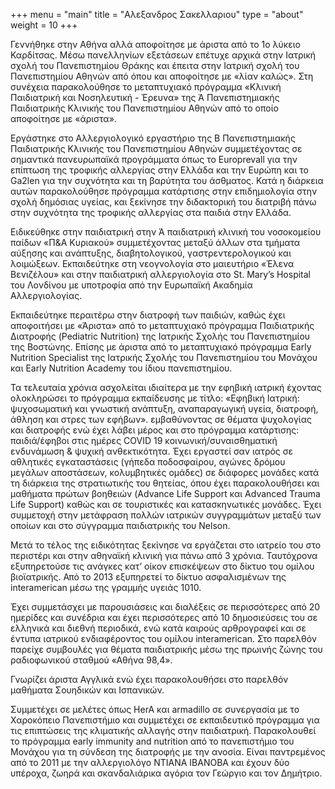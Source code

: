 +++
menu = "main"
title = "Αλεξανδρος Σακελλαριου"
type = "about"
weight = 10
+++

Γεννήθηκε στην Αθήνα αλλά αποφοίτησε με άριστα από το 1ο λύκειο Καρδίτσας. Μέσω πανελληνίων εξετάσεων επέτυχε αρχικά στην Ιατρική σχολή του Πανεπιστημίου Θράκης και έπειτα στην Ιατρική σχολή του Πανεπιστημίου Αθηνών από όπου και αποφοίτησε με «λίαν καλώς». Στη συνέχεια παρακολούθησε το μεταπτυχιακό πρόγραμμα «Κλινική Παιδιατρική και Νοσηλευτική - Έρευνα» της Ά Πανεπιστημιακής Παιδιατρικής Κλινικής του Πανεπιστημίου Αθηνών από το οποίο αποφοίτησε με «άριστα».

Εργάστηκε στο Αλλεργιολογικό εργαστήριο της Β Πανεπιστημιακής Παιδιατρικής Κλινικής του Πανεπιστημίου Αθηνών συμμετέχοντας σε σημαντικά πανευρωπαϊκά προγράμματα όπως το Europrevall για την επίπτωση της τροφικής αλλεργίας στην Ελλάδα και την Ευρώπη και το Ga2len για την συχνότητα και τη βαρύτητα του άσθματος. Κατά η διάρκεια αυτών παρακολούθησε πρόγραμμα κατάρτισης στην επιδημιολογία στην σχολή δημόσιας υγείας, και ξεκίνησε την διδακτορική του διατριβή πάνω στην συχνότητα της τροφικής αλλεργίας στα παιδιά στην Ελλάδα.

Ειδικεύθηκε στην παιδιατρική στην Ά παιδιατρική κλινική του νοσοκομείου παίδων «Π&Α Κυριακού» συμμετέχοντας μεταξύ άλλων στα τμήματα αύξησης και ανάπτυξης, διαβητολογικού, γαστρεντερολογικού και λοιμώξεων. Εκπαιδεύτηκε στη νεογνολογία στο μαιευτήριο «Έλενα Βενιζέλου» και στην παιδιατρική αλλεργιολογία στο St. Mary’s Hospital του Λονδίνου με υποτροφία από την Ευρωπαϊκή Ακαδημία Αλλεργιολογίας.

Εκπαιδεύτηκε περαιτέρω στην διατροφή των παιδιών, καθώς έχει αποφοιτήσει με «Άριστα» από
το μεταπτυχιακό πρόγραμμα Παιδιατρικής Διατροφής (Pediatric Nutrition) της Ιατρικής Σχολής
του Πανεπιστημίου της Βοστώνης. Επίσης με άριστα από το μεταπτυχιακό πρόγραμμα Early
Nutrition Specialist της Ιατρικής Σχολής του Πανεπιστημίου του Μονάχου και Early Nutrition
Academy του ίδιου πανεπιστημίου.

Τα τελευταία χρόνια ασχολείται ιδιαίτερα με την εφηβική ιατρική έχοντας ολοκληρώσει το πρόγραμμα εκπαίδευσης με τίτλο: «Εφηβική Ιατρική: ψυχοσωματική και γνωστική ανάπτυξη, αναπαραγωγική υγεία, διατροφή, άθληση και στρες των εφήβων». εμβαθύνοντας σε θέματα ψυχολογίας και διατροφής ενώ έχει λάβει μέρος και στο πρόγραμμα κατάρτισης: παιδιά/έφηβοι στις ημέρες COVID 19 κοινωνική/συναισθηματική ενδυνάμωση & ψυχική ανθεκτικότητα. Έχει εργαστεί σαν ιατρός σε αθλητικές εγκαταστάσεις (γήπεδα ποδοσφαίρου, αγώνες δρόμου μεγάλων αποστάσεων, κολυμβητικές ομάδες) σε διάφορες μονάδες κατά τη διάρκεια της στρατιωτικής του θητείας, όπου έχει παρακολουθήσει και μαθήματα πρώτων βοηθειών (Advance Life Support και Advanced Trauma Life Support) καθώς και σε τουριστικές και κατασκηνωτικές μονάδες. Έχει συμμετοχή στην μετάφραση πολλών ιατρικών συγγραμμάτων μεταξύ των οποίων και στο σύγγραμμα παιδιατρικής του Nelson.

Μετά το τέλος της ειδικότητας ξεκίνησε να εργάζεται στο ιατρείο του στο περιστέρι και στην αθηναϊκή κλινική για πάνω από 3 χρόνια. Ταυτόχρονα εξυπηρετούσε τις ανάγκες κατ’ οίκον επισκέψεων στο δίκτυο του ομίλου βιοϊατρικής. Από το 2013 εξυπηρετεί το δίκτυο ασφαλισμένων της interamerican μέσω της γραμμής υγειάς 1010.

Έχει συμμετάσχει με παρουσιάσεις και διαλέξεις σε περισσότερες από 20 ημερίδες και συνέδρια και έχει περισσότερες από 10 δημοσιεύσεις του σε ελληνικά και διεθνή περιοδικά, ενώ κατά καιρούς αρθρογραφεί και σε έντυπα ιατρικού ενδιαφέροντος του ομίλου interamerican. Στο παρελθόν παρείχε συμβουλές για θέματα παιδιατρικής μέσω της πρωινής ζώνης του ραδιοφωνικού σταθμού «Αθήνα 98,4».

Γνωρίζει άριστα Αγγλικά ενώ έχει παρακολουθήσει στο παρελθόν μαθήματα Σουηδικών και Ισπανικών.

Συμμετέχει σε μελέτες όπως HerA και armadillo σε συνεργασία με το Χαροκόπειο Πανεπιστήμιο και συμμετέχει σε εκπαιδευτικό πρόγραμμα για τις επιπτώσεις της κλιματικής αλλαγής στην παιδιατρική. Παρακολουθεί το πρόγραμμα early immunity and nutrition από το πανεπιστήμιο του Μονάχου για τη σύνδεση της διατροφής με την ανοσία. Είναι παντρεμένος από το 2011 με την αλλεργιολόγο ΝΤΙΑΝΑ ΙΒΑΝΟΒΑ και έχουν δύο υπέροχα, ζωηρά και σκανδαλιάρικα αγόρια τον Γεώργιο και τον Δημήτριο.
